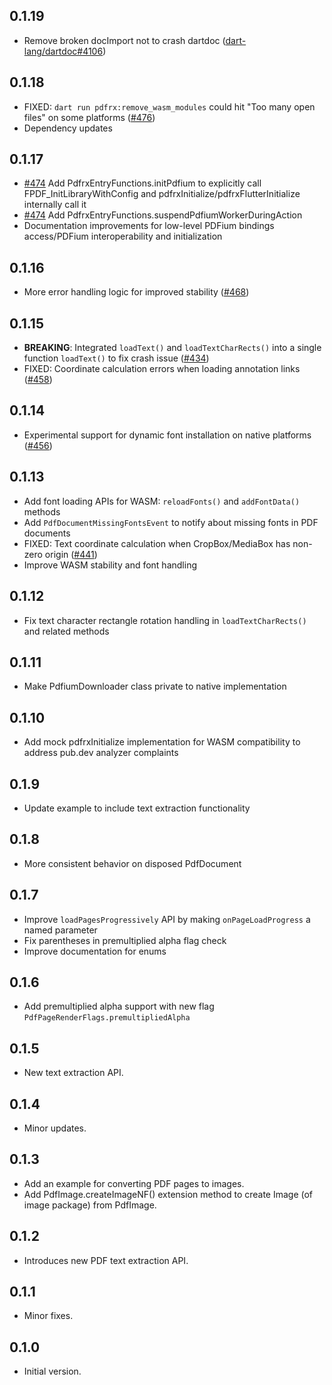 ## 0.1.19

- Remove broken docImport not to crash dartdoc ([dart-lang/dartdoc#4106](https://github.com/dart-lang/dartdoc/issues/4106))

## 0.1.18

- FIXED: `dart run pdfrx:remove_wasm_modules` could hit "Too many open files" on some platforms ([#476](https://github.com/espresso3389/pdfrx/issues/476))
- Dependency updates

## 0.1.17

- [#474](https://github.com/espresso3389/pdfrx/issues/474) Add PdfrxEntryFunctions.initPdfium to explicitly call FPDF_InitLibraryWithConfig and pdfrxInitialize/pdfrxFlutterInitialize internally call it
- [#474](https://github.com/espresso3389/pdfrx/issues/474) Add PdfrxEntryFunctions.suspendPdfiumWorkerDuringAction
- Documentation improvements for low-level PDFium bindings access/PDFium interoperability and initialization

## 0.1.16

- More error handling logic for improved stability ([#468](https://github.com/espresso3389/pdfrx/issues/468))

## 0.1.15

- **BREAKING**: Integrated `loadText()` and `loadTextCharRects()` into a single function `loadText()` to fix crash issue ([#434](https://github.com/espresso3389/pdfrx/issues/434))
- FIXED: Coordinate calculation errors when loading annotation links ([#458](https://github.com/espresso3389/pdfrx/issues/458))

## 0.1.14

- Experimental support for dynamic font installation on native platforms ([#456](https://github.com/espresso3389/pdfrx/issues/456))

## 0.1.13

- Add font loading APIs for WASM: `reloadFonts()` and `addFontData()` methods
- Add `PdfDocumentMissingFontsEvent` to notify about missing fonts in PDF documents
- FIXED: Text coordinate calculation when CropBox/MediaBox has non-zero origin ([#441](https://github.com/espresso3389/pdfrx/issues/441))
- Improve WASM stability and font handling

## 0.1.12

- Fix text character rectangle rotation handling in `loadTextCharRects()` and related methods

## 0.1.11

- Make PdfiumDownloader class private to native implementation

## 0.1.10

- Add mock pdfrxInitialize implementation for WASM compatibility to address pub.dev analyzer complaints

## 0.1.9

- Update example to include text extraction functionality

## 0.1.8

- More consistent behavior on disposed PdfDocument

## 0.1.7

- Improve `loadPagesProgressively` API by making `onPageLoadProgress` a named parameter
- Fix parentheses in premultiplied alpha flag check
- Improve documentation for enums

## 0.1.6

- Add premultiplied alpha support with new flag `PdfPageRenderFlags.premultipliedAlpha`

## 0.1.5

- New text extraction API.

## 0.1.4

- Minor updates.

## 0.1.3

- Add an example for converting PDF pages to images.
- Add PdfImage.createImageNF() extension method to create Image (of image package) from PdfImage.

## 0.1.2

- Introduces new PDF text extraction API.

## 0.1.1

- Minor fixes.

## 0.1.0

- Initial version.
